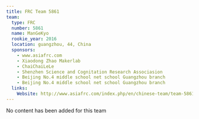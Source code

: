 ```yaml
---
title: FRC Team 5861
team:
  type: FRC
  number: 5861
  name: ManGeKyo
  rookie_year: 2016
  location: guangzhou, 44, China
  sponsors:
    - www.asiafrc.com
    - Xiaodong Zhao Makerlab
    - ChaiChaiLeLe
    - Shenzhen Science and Cognitation Research Associasion
    - Beijing No.4 middle school net school Guangzhou branch
    - Beijing No.4 middle school net school Guangzhou branch
  links:
    Website: http://www.asiafrc.com/index.php/en/chinese-team/team-5861/
---
```

No content has been added for this team